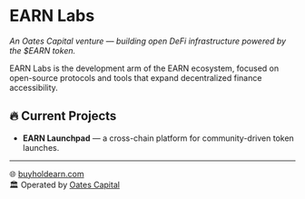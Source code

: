 # EARN Labs

*An Oates Capital venture — building open DeFi infrastructure powered by the $EARN token.*

EARN Labs is the development arm of the EARN ecosystem, focused on open-source protocols and tools that expand decentralized finance accessibility.

## 🔥 Current Projects
- **EARN Launchpad** — a cross-chain platform for community-driven token launches.
---

🌐 [buyholdearn.com](https://buyholdearn.com)  
🏛️ Operated by [Oates Capital](https://oatescap.com)

